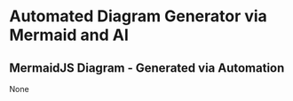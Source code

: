 # Automated Diagram Generator via Mermaid and AI

## MermaidJS Diagram - Generated via Automation
None
<!-- END AUTOMATED MERMAID -->
